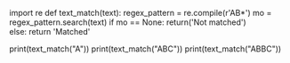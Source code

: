 import re
def text_match(text):
        regex_pattern = re.compile(r'AB*')
        mo = regex_pattern.search(text)
        if mo == None:
            return('Not matched')       
        else:
            return 'Matched'

print(text_match("A"))
print(text_match("ABC"))
print(text_match("ABBC"))